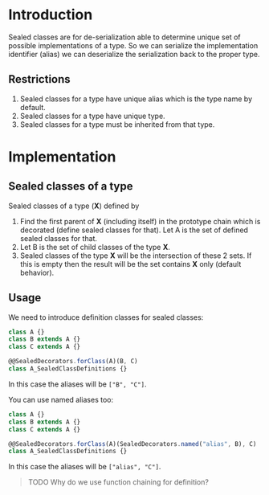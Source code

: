 # Introduction

Sealed classes are for de-serialization able to determine unique set of possible implementations of a type.
So we can serialize the implementation identifier (alias) we can deserialize the serialization back to the proper type.

## Restrictions

1. Sealed classes for a type have unique alias which is the type name by default.
1. Sealed classes for a type have unique type.
1. Sealed classes for a type must be inherited from that type.

# Implementation

## Sealed classes of a type

Sealed classes of a type (**X**) defined by

1. Find the first parent of **X** (including itself) in the prototype chain which is decorated (define sealed classes for that). Let A is the set of defined sealed classes for that.
1. Let B is the set of child classes of the type **X**.
1. Sealed classes of the type **X** will be the intersection of these 2 sets. If this is empty then the result will be the set contains **X** only (default behavior).

## Usage

We need to introduce definition classes for sealed classes:

```typescript
class A {}
class B extends A {}
class C extends A {}

@@SealedDecorators.forClass(A)(B, C)
class A_SealedClassDefinitions {}
```

In this case the aliases will be `["B", "C"]`.

You can use named aliases too:

```typescript
class A {}
class B extends A {}
class C extends A {}

@@SealedDecorators.forClass(A)(SealedDecorators.named("alias", B), C)
class A_SealedClassDefinitions {}
```

In this case the aliases will be `["alias", "C"]`.

> TODO Why do we use function chaining for definition?
